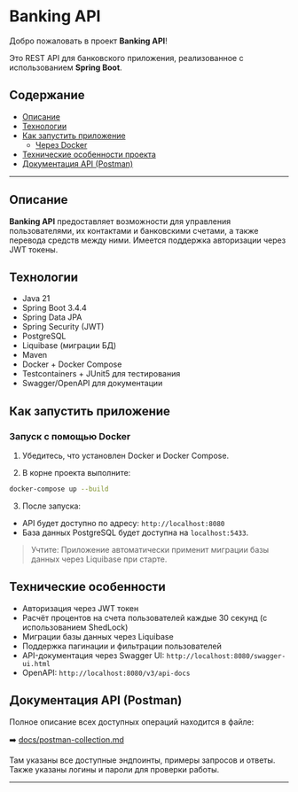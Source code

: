 # Banking API

Добро пожаловать в проект **Banking API**!

Это REST API для банковского приложения, реализованное с использованием **Spring Boot**.

## Содержание

- [Описание](#описание)
- [Технологии](#технологии)
- [Как запустить приложение](#как-запустить-приложение)
    - [Через Docker](#запуск-с-помощью-docker)
- [Технические особенности проекта](#технические-особенности)
- [Документация API (Postman)](#документация-api-postman)

---

## Описание

**Banking API** предоставляет возможности для управления пользователями, их контактами и банковскими счетами, а также перевода средств между ними. Имеется поддержка авторизации через JWT токены.

## Технологии

- Java 21
- Spring Boot 3.4.4
- Spring Data JPA
- Spring Security (JWT)
- PostgreSQL
- Liquibase (миграции БД)
- Maven
- Docker + Docker Compose
- Testcontainers + JUnit5 для тестирования
- Swagger/OpenAPI для документации

## Как запустить приложение

### Запуск с помощью Docker

1. Убедитесь, что установлен Docker и Docker Compose.

2. В корне проекта выполните:

```bash
docker-compose up --build
```

3. После запуска:

- API будет доступно по адресу: `http://localhost:8080`
- База данных PostgreSQL будет доступна на `localhost:5433`.

> Учтите: Приложение автоматически применит миграции базы данных через Liquibase при старте.

## Технические особенности

- Авторизация через JWT токен
- Расчёт процентов на счета пользователей каждые 30 секунд (с использованием ShedLock)
- Миграции базы данных через Liquibase
- Поддержка пагинации и фильтрации пользователей
- API-документация через Swagger UI: `http://localhost:8080/swagger-ui.html`
- OpenAPI: `http://localhost:8080/v3/api-docs`

## Документация API (Postman)

Полное описание всех доступных операций находится в файле:

➡️ [docs/postman-collection.md](docs/postman-collection.md)

Там указаны все доступные эндпоинты, примеры запросов и ответы. Также указаны логины и пароли для проверки работы.

---

